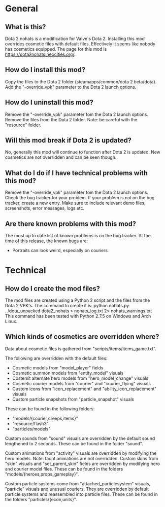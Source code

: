 # General
## What is this?
Dota 2 nohats is a modification for Valve's Dota 2.
Installing this mod overrides cosmetic files with default files.
Effectively it seems like nobody has cosmetics equipped.
The page for this mod is <https://dota2nohats.neocities.org/>.

## How do I install this mod?
Copy the files to the Dota 2 folder (steamapps/common/dota 2 beta/dota).
Add the "-override_vpk" parameter to the Dota 2 launch options.

## How do I uninstall this mod?
Remove the "-override_vpk" parameter fom the Dota 2 launch options.
Remove the files from the Dota 2 folder.
Note: be careful with the "resource" folder.

## Will this mod break if Dota 2 is updated?
No, generally this mod will continue to function after Dota 2 is updated.
New cosmetics are not overridden and can be seen though.

## What do I do if I have technical problems with this mod?
Remove the "-override_vpk" parameter fom the Dota 2 launch options.
Check the bug tracker for your problem.
If your problem is not on the bug tracker, create a new entry.
Make sure to include relevant demo files, screenshots, error messages, logs etc.

## Are there known problems with this mod?
The most up to date list of known problems is on the bug tracker.
At the time of this release, the known bugs are:
* Portraits can look weird, especially on couriers

# Technical
## How do I create the mod files?

The mod files are created using a Python 2 script and the files from the Dota 2 VPK's.
The command to create it is:
  python nohats.py ../dota_unpacked dota2_nohats > nohats_log.txt 2> nohats_warnings.txt
This command has been tested with Python 2.7.5 on Windows and Arch Linux.

## Which kinds of cosmetics are overridden where?

Data about cosmetic files is gathered from "scripts/items/items_game.txt".

The following are overridden with the default files:

* Cosmetic models from "model_player" fields
* Cosmetic summon models from "entity_model" visuals
* Costemit alternate hero models from "hero_model_change" visuals
* Cosmetic courier models from "courier" and "courier_flying" visuals
* Custom icons from "icon_replacement" and "ability_icon_replacement" visuals
* Custom particle snapshots from "particle_snapshot" visuals

These can be found in the following folders:

* "models/{courier,creeps,items}"
* "resource/flash3"
* "particles/models"

Custom sounds from "sound" visuals are overridden by the default sound lengthened to 2 seconds.
These can be found in the folder "sound".

Custom animations from "activity" visuals are overridden by modifying the hero models.
Note: taunt animations are not overridden.
Custom skins from "skin" visuals and "set_parent_skin" fields are overridden by modifying hero and courier model files.
These can be found in the folders "models/{heroes,props_gameplay}".

Custom particle systems come from "attached_particlesystem" visuals, "particle" visuals and unusual couriers.
They are overridden by default particle systems and reassembled into particle files.
These can be found in the folders "particles/{econ,units}".
